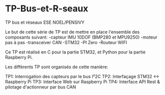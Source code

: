 # TP-Bus-et-R-seaux
TP bus et réseaux ESE NOEL/PENSIVY

Le but de cette série de TP est de mettre en place l'ensemble des composants suivant:
 -capteur IMU 10DOF (BMP280 et MPU9250)
 -moteur pas à pas
 -transceiver CAN
 -STM32
 -PI Zero
 -Routeur WIFI
 
Ce TP est réalisé en C pour la partie STM32, et Python pour la partie Raspberry Pi.

Les différents TP sont organisés de cette manière:

TP1: Interrogation des capteurs par le bus I²2C
TP2: Interfaçage STM32 <-> Raspberry Pi
TP3: Interface Web sur Raspberry Pi
TP4: Interface API Rest & pilotage d'actionneur par bus CAN
